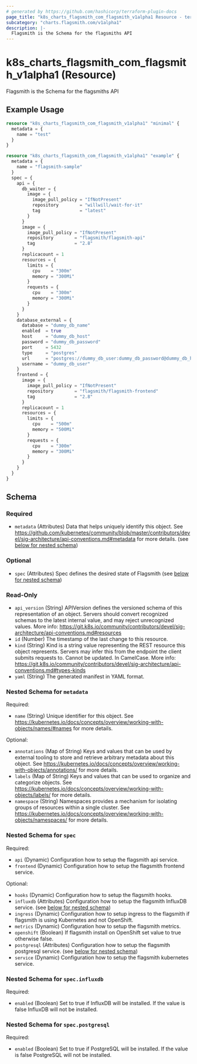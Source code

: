 ```yaml
---
# generated by https://github.com/hashicorp/terraform-plugin-docs
page_title: "k8s_charts_flagsmith_com_flagsmith_v1alpha1 Resource - terraform-provider-k8s"
subcategory: "charts.flagsmith.com/v1alpha1"
description: |-
  Flagsmith is the Schema for the flagsmiths API
---
```


# k8s_charts_flagsmith_com_flagsmith_v1alpha1 (Resource)

Flagsmith is the Schema for the flagsmiths API

## Example Usage

```terraform
resource "k8s_charts_flagsmith_com_flagsmith_v1alpha1" "minimal" {
  metadata = {
    name = "test"
  }
}

resource "k8s_charts_flagsmith_com_flagsmith_v1alpha1" "example" {
  metadata = {
    name = "flagsmith-sample"
  }
  spec = {
    api = {
      db_waiter = {
        image = {
          image_pull_policy = "IfNotPresent"
          repository        = "willwill/wait-for-it"
          tag               = "latest"
        }
      }
      image = {
        image_pull_policy = "IfNotPresent"
        repository        = "flagsmith/flagsmith-api"
        tag               = "2.8"
      }
      replicacount = 1
      resources = {
        limits = {
          cpu    = "300m"
          memory = "300Mi"
        }
        requests = {
          cpu    = "300m"
          memory = "300Mi"
        }
      }
    }
    database_external = {
      database = "dummy_db_name"
      enabled  = true
      host     = "dummy_db_host"
      password = "dummy_db_password"
      port     = 5432
      type     = "postgres"
      url      = "postgres://dummy_db_user:dummy_db_password@dummy_db_host:5432/dummy_db_name"
      username = "dummy_db_user"
    }
    frontend = {
      image = {
        image_pull_policy = "IfNotPresent"
        repository        = "flagsmith/flagsmith-frontend"
        tag               = "2.8"
      }
      replicacount = 1
      resources = {
        limits = {
          cpu    = "500m"
          memory = "500Mi"
        }
        requests = {
          cpu    = "300m"
          memory = "300Mi"
        }
      }
    }
  }
}
```

<!-- schema generated by tfplugindocs -->
## Schema

### Required

- `metadata` (Attributes) Data that helps uniquely identify this object. See https://github.com/kubernetes/community/blob/master/contributors/devel/sig-architecture/api-conventions.md#metadata for more details. (see [below for nested schema](#nestedatt--metadata))

### Optional

- `spec` (Attributes) Spec defines the desired state of Flagsmith (see [below for nested schema](#nestedatt--spec))

### Read-Only

- `api_version` (String) APIVersion defines the versioned schema of this representation of an object. Servers should convert recognized schemas to the latest internal value, and may reject unrecognized values. More info: https://git.k8s.io/community/contributors/devel/sig-architecture/api-conventions.md#resources
- `id` (Number) The timestamp of the last change to this resource.
- `kind` (String) Kind is a string value representing the REST resource this object represents. Servers may infer this from the endpoint the client submits requests to. Cannot be updated. In CamelCase. More info: https://git.k8s.io/community/contributors/devel/sig-architecture/api-conventions.md#types-kinds
- `yaml` (String) The generated manifest in YAML format.

<a id="nestedatt--metadata"></a>
### Nested Schema for `metadata`

Required:

- `name` (String) Unique identifier for this object. See https://kubernetes.io/docs/concepts/overview/working-with-objects/names/#names for more details.

Optional:

- `annotations` (Map of String) Keys and values that can be used by external tooling to store and retrieve arbitrary metadata about this object. See https://kubernetes.io/docs/concepts/overview/working-with-objects/annotations/ for more details.
- `labels` (Map of String) Keys and values that can be used to organize and categorize objects. See https://kubernetes.io/docs/concepts/overview/working-with-objects/labels/ for more details.
- `namespace` (String) Namespaces provides a mechanism for isolating groups of resources within a single cluster. See https://kubernetes.io/docs/concepts/overview/working-with-objects/namespaces/ for more details.


<a id="nestedatt--spec"></a>
### Nested Schema for `spec`

Required:

- `api` (Dynamic) Configuration how to setup the flagsmith api service.
- `frontend` (Dynamic) Configuration how to setup the flagsmith frontend service.

Optional:

- `hooks` (Dynamic) Configuration how to setup the flagsmith hooks.
- `influxdb` (Attributes) Configuration how to setup the flagsmith InfluxDB service. (see [below for nested schema](#nestedatt--spec--influxdb))
- `ingress` (Dynamic) Configuration how to setup ingress to the flagsmith if flagsmith is using Kubernetes and not OpenShift.
- `metrics` (Dynamic) Configuration how to setup the flagsmith metrics.
- `openshift` (Boolean) If flagsmith install on OpenShift set value to true otherwise false.
- `postgresql` (Attributes) Configuration how to setup the flagsmith postgresql service. (see [below for nested schema](#nestedatt--spec--postgresql))
- `service` (Dynamic) Configuration how to setup the flagsmith kubernetes service.

<a id="nestedatt--spec--influxdb"></a>
### Nested Schema for `spec.influxdb`

Required:

- `enabled` (Boolean) Set to true if InfluxDB will be installed. If the value is false InfluxDB will not be installed.


<a id="nestedatt--spec--postgresql"></a>
### Nested Schema for `spec.postgresql`

Required:

- `enabled` (Boolean) Set to true if PostgreSQL will be installed. If the value is false PostgreSQL will not be installed.


